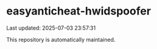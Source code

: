 # easyanticheat-hwidspoofer

Last updated: 2025-07-03 23:57:31

This repository is automatically maintained.
